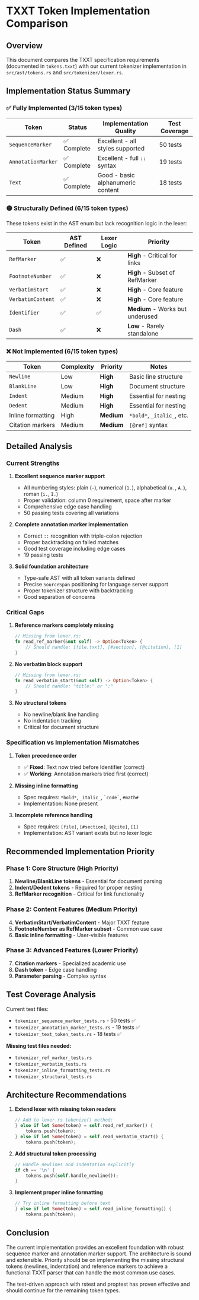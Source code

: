 # TXXT Token Implementation Comparison

## Overview

This document compares the TXXT specification requirements (documented in `tokens.txxt`) with our current tokenizer implementation in `src/ast/tokens.rs` and `src/tokenizer/lexer.rs`.

## Implementation Status Summary

### ✅ **Fully Implemented** (3/15 token types)

| Token | Status | Implementation Quality | Test Coverage |
|-------|--------|----------------------|---------------|
| `SequenceMarker` | ✅ Complete | Excellent - all styles supported | 50 tests |
| `AnnotationMarker` | ✅ Complete | Excellent - full `::` syntax | 19 tests |
| `Text` | ✅ Complete | Good - basic alphanumeric content | 18 tests |

### 🟡 **Structurally Defined** (6/15 token types)

These tokens exist in the AST enum but lack recognition logic in the lexer:

| Token | AST Defined | Lexer Logic | Priority |
|-------|-------------|-------------|----------|
| `RefMarker` | ✅ | ❌ | **High** - Critical for links |
| `FootnoteNumber` | ✅ | ❌ | **High** - Subset of RefMarker |
| `VerbatimStart` | ✅ | ❌ | **High** - Core feature |
| `VerbatimContent` | ✅ | ❌ | **High** - Core feature |
| `Identifier` | ✅ | ✅ | **Medium** - Works but underused |
| `Dash` | ✅ | ❌ | **Low** - Rarely standalone |

### ❌ **Not Implemented** (6/15 token types)

| Token | Complexity | Priority | Notes |
|-------|------------|----------|-------|
| `Newline` | Low | **High** | Basic line structure |
| `BlankLine` | Low | **High** | Document structure |
| `Indent` | Medium | **High** | Essential for nesting |
| `Dedent` | Medium | **High** | Essential for nesting |
| Inline formatting | High | **Medium** | `*bold*`, `_italic_`, etc. |
| Citation markers | Medium | **Medium** | `[@ref]` syntax |

## Detailed Analysis

### Current Strengths

1. **Excellent sequence marker support**
   - All numbering styles: plain (`-`), numerical (`1.`), alphabetical (`a.`, `A.`), roman (`i.`, `I.`)
   - Proper validation: column 0 requirement, space after marker
   - Comprehensive edge case handling
   - 50 passing tests covering all variations

2. **Complete annotation marker implementation**
   - Correct `::` recognition with triple-colon rejection
   - Proper backtracking on failed matches
   - Good test coverage including edge cases
   - 19 passing tests

3. **Solid foundation architecture**
   - Type-safe AST with all token variants defined
   - Precise `SourceSpan` positioning for language server support
   - Proper tokenizer structure with backtracking
   - Good separation of concerns

### Critical Gaps

1. **Reference markers completely missing**
   ```rust
   // Missing from lexer.rs:
   fn read_ref_marker(&mut self) -> Option<Token> {
       // Should handle: [file.txxt], [#section], [@citation], [1]
   }
   ```

2. **No verbatim block support**
   ```rust
   // Missing from lexer.rs:
   fn read_verbatim_start(&mut self) -> Option<Token> {
       // Should handle: "title:" or ":"
   }
   ```

3. **No structural tokens**
   - No newline/blank line handling
   - No indentation tracking
   - Critical for document structure

### Specification vs Implementation Mismatches

1. **Token precedence order**
   - ✅ **Fixed**: Text now tried before Identifier (correct)
   - ✅ **Working**: Annotation markers tried first (correct)

2. **Missing inline formatting**
   - Spec requires: `*bold*`, `_italic_`, `` `code` ``, `#math#`
   - Implementation: None present

3. **Incomplete reference handling**
   - Spec requires: `[file]`, `[#section]`, `[@cite]`, `[1]`
   - Implementation: AST variant exists but no lexer logic

## Recommended Implementation Priority

### Phase 1: Core Structure (High Priority)
1. **Newline/BlankLine tokens** - Essential for document parsing
2. **Indent/Dedent tokens** - Required for proper nesting
3. **RefMarker recognition** - Critical for link functionality

### Phase 2: Content Features (Medium Priority)  
4. **VerbatimStart/VerbatimContent** - Major TXXT feature
5. **FootnoteNumber as RefMarker subset** - Common use case
6. **Basic inline formatting** - User-visible features

### Phase 3: Advanced Features (Lower Priority)
7. **Citation markers** - Specialized academic use
8. **Dash token** - Edge case handling
9. **Parameter parsing** - Complex syntax

## Test Coverage Analysis

Current test files:
- `tokenizer_sequence_marker_tests.rs` - 50 tests ✅
- `tokenizer_annotation_marker_tests.rs` - 19 tests ✅  
- `tokenizer_text_token_tests.rs` - 18 tests ✅

**Missing test files needed:**
- `tokenizer_ref_marker_tests.rs`
- `tokenizer_verbatim_tests.rs`
- `tokenizer_inline_formatting_tests.rs`
- `tokenizer_structural_tests.rs`

## Architecture Recommendations

1. **Extend lexer with missing token readers**
   ```rust
   // Add to lexer.rs tokenize() method:
   } else if let Some(token) = self.read_ref_marker() {
       tokens.push(token);
   } else if let Some(token) = self.read_verbatim_start() {
       tokens.push(token);
   ```

2. **Add structural token processing**
   ```rust
   // Handle newlines and indentation explicitly
   if ch == '\n' {
       tokens.push(self.handle_newline());
   }
   ```

3. **Implement proper inline formatting**
   ```rust
   // Try inline formatting before text
   } else if let Some(token) = self.read_inline_formatting() {
       tokens.push(token);
   ```

## Conclusion

The current implementation provides an excellent foundation with robust sequence marker and annotation marker support. The architecture is sound and extensible. Priority should be on implementing the missing structural tokens (newlines, indentation) and reference markers to achieve a functional TXXT parser that can handle the most common use cases.

The test-driven approach with rstest and proptest has proven effective and should continue for the remaining token types.